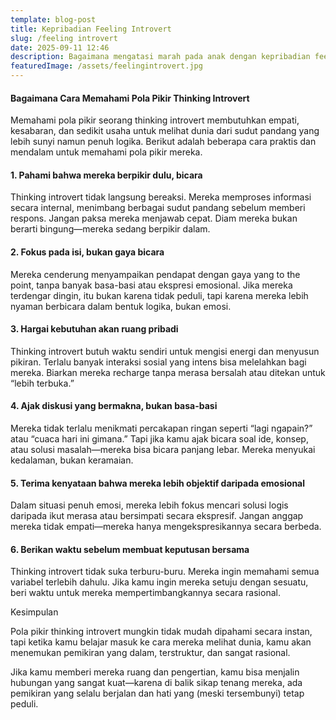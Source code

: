 ```yaml
---
template: blog-post
title: Kepribadian Feeling Introvert 
slug: /feeling introvert
date: 2025-09-11 12:46
description: Bagaimana mengatasi marah pada anak dengan kepribadian feeling introvert
featuredImage: /assets/feelingintrovert.jpg
---
```



#### Bagaimana Cara Memahami Pola Pikir Thinking Introvert

Memahami pola pikir seorang thinking introvert membutuhkan empati, kesabaran, dan sedikit usaha untuk melihat dunia dari sudut pandang yang lebih sunyi namun penuh logika. Berikut adalah beberapa cara praktis dan mendalam untuk memahami pola pikir mereka.

#### 1. Pahami bahwa mereka berpikir dulu, bicara 

Thinking introvert tidak langsung bereaksi. Mereka memproses informasi secara internal, menimbang berbagai sudut pandang sebelum memberi respons.
Jangan paksa mereka menjawab cepat. Diam mereka bukan berarti bingung—mereka sedang berpikir dalam.

#### 2. Fokus pada isi, bukan gaya bicara

Mereka cenderung menyampaikan pendapat dengan gaya yang to the point, tanpa banyak basa-basi atau ekspresi emosional.
Jika mereka terdengar dingin, itu bukan karena tidak peduli, tapi karena mereka lebih nyaman berbicara dalam bentuk logika, bukan emosi.

#### 3. Hargai kebutuhan akan ruang pribadi

Thinking introvert butuh waktu sendiri untuk mengisi energi dan menyusun pikiran. Terlalu banyak interaksi sosial yang intens bisa melelahkan bagi mereka.
Biarkan mereka recharge tanpa merasa bersalah atau ditekan untuk “lebih terbuka.”

#### 4. Ajak diskusi yang bermakna, bukan basa-basi

Mereka tidak terlalu menikmati percakapan ringan seperti “lagi ngapain?” atau “cuaca hari ini gimana.” Tapi jika kamu ajak bicara soal ide, konsep, atau solusi masalah—mereka bisa bicara panjang lebar.
Mereka menyukai kedalaman, bukan keramaian.

#### 5. Terima kenyataan bahwa mereka lebih objektif daripada emosional

Dalam situasi penuh emosi, mereka lebih fokus mencari solusi logis daripada ikut merasa atau bersimpati secara ekspresif.
Jangan anggap mereka tidak empati—mereka hanya mengekspresikannya secara berbeda.

#### 6. Berikan waktu sebelum membuat keputusan bersama

Thinking introvert tidak suka terburu-buru. Mereka ingin memahami semua variabel terlebih dahulu.
Jika kamu ingin mereka setuju dengan sesuatu, beri waktu untuk mereka mempertimbangkannya secara rasional.

Kesimpulan

Pola pikir thinking introvert mungkin tidak mudah dipahami secara instan, tapi ketika kamu belajar masuk ke cara mereka melihat dunia, kamu akan menemukan pemikiran yang dalam, terstruktur, dan sangat rasional.

Jika kamu memberi mereka ruang dan pengertian, kamu bisa menjalin hubungan yang sangat kuat—karena di balik sikap tenang mereka, ada pemikiran yang selalu berjalan dan hati yang (meski tersembunyi) tetap peduli.